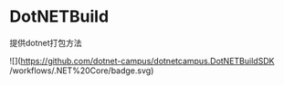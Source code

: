 # DotNETBuild

提供dotnet打包方法

![](https://github.com/dotnet-campus/dotnetcampus.DotNETBuildSDK
/workflows/.NET%20Core/badge.svg)